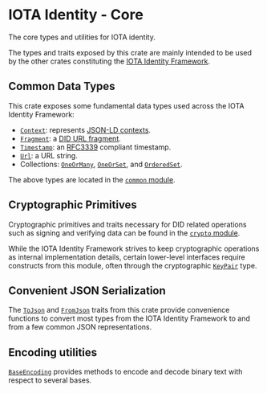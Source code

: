 IOTA Identity - Core  
=== 

The core types and utilities for IOTA identity.

The types and traits exposed by this crate are mainly intended to be used by the other crates constituting the [IOTA Identity Framework](https://wiki.iota.org/identity.rs/introduction). 

## Common Data Types 
This crate exposes some fundamental data types used across the IOTA Identity Framework:
- [`Context`](crate::common::Context): represents [JSON-LD contexts](https://www.w3.org/TR/vc-data-model/#contexts).
- [`Fragment`](crate::common::Fragment): a [DID URL fragment](https://www.w3.org/TR/did-core/#dfn-did-fragments).
- [`Timestamp`](crate::common::Timestamp): an [RFC3339](https://datatracker.ietf.org/doc/html/rfc3339) compliant timestamp.
- [`Url`](crate::common::Url): a URL string. 
- Collections: [`OneOrMany`](crate::common::OneOrMany), [`OneOrSet`](crate::common::OneOrSet), and [`OrderedSet`](crate::common::OrderedSet). 

The above types are located in the [`common` module](crate::common).  

## Cryptographic Primitives 
Cryptographic primitives and traits necessary for DID related operations such as signing and verifying data can be found in the [`crypto` module](crate::crypto). 

While the IOTA Identity Framework strives to keep cryptographic operations as internal implementation details, certain lower-level interfaces require constructs from this module, often through the cryptographic [`KeyPair`](crate::crypto::KeyPair) type. 

## Convenient JSON Serialization
The [`ToJson`](crate::convert::ToJson) and [`FromJson`](crate::convert::FromJson) traits from this crate provide convenience functions to convert most types from the IOTA Identity Framework to and from a few common JSON representations.

## Encoding utilities 
[`BaseEncoding`](crate::utils::BaseEncoding) provides methods to encode and decode binary text with respect to several bases.
